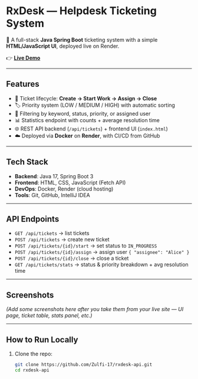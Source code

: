 # RxDesk — Helpdesk Ticketing System

🚀 A full-stack **Java Spring Boot** ticketing system with a simple **HTML/JavaScript UI**, deployed live on Render.

👉 **[Live Demo](https://rxdesk-api.onrender.com/)**

---

## Features
- 🎫 Ticket lifecycle: **Create → Start Work → Assign → Close**
- 🏷️ Priority system (LOW / MEDIUM / HIGH) with automatic sorting
- 🔎 Filtering by keyword, status, priority, or assigned user
- 📊 Statistics endpoint with counts + average resolution time
- 🌐 REST API backend (`/api/tickets`) + frontend UI (`index.html`)
- ☁️ Deployed via **Docker** on **Render**, with CI/CD from GitHub

---

## Tech Stack
- **Backend**: Java 17, Spring Boot 3
- **Frontend**: HTML, CSS, JavaScript (Fetch API)
- **DevOps**: Docker, Render (cloud hosting)
- **Tools**: Git, GitHub, IntelliJ IDEA

---

## API Endpoints
- `GET /api/tickets` → list tickets
- `POST /api/tickets` → create new ticket
- `POST /api/tickets/{id}/start` → set status to `IN_PROGRESS`
- `POST /api/tickets/{id}/assign` → assign user `{ "assignee": "Alice" }`
- `POST /api/tickets/{id}/close` → close a ticket
- `GET /api/tickets/stats` → status & priority breakdown + avg resolution time

---

## Screenshots
*(Add some screenshots here after you take them from your live site — UI page, ticket table, stats panel, etc.)*

---

## How to Run Locally
1. Clone the repo:
   ```bash
   git clone https://github.com/Zulfi-17/rxdesk-api.git
   cd rxdesk-api
